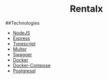 <h1 align="center">Rentalx</h1>


##Technologies

- [NodeJS][nodejs]
- [Express][express]
- [Typescript][typescript]
- [Multer][multer]
- [Swagger][swagger]
- [Docker][docker]
- [Docker-Compose][docker-compose]
- [Postgresql][postgresql]



[nodejs]: https://nodejs.org/en/
[express]: https://expressjs.com/pt-br/
[typescript]: https://www.typescriptlang.org/
[multer]: https://github.com/expressjs/multer
[swagger]: https://swagger.io/
[docker]: https://www.docker.com/
[docker-compose]: https://docs.docker.com/compose/
[postgresql]: https://www.enterprisedb.com/downloads/postgres-postgresql-downloads